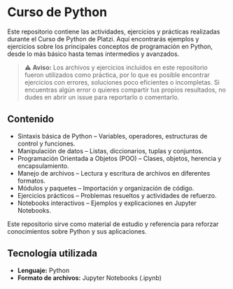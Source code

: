 # Curso de Python 

Este repositorio contiene las actividades, ejercicios y prácticas realizadas durante el Curso de Python de Platzi. Aquí encontrarás ejemplos y ejercicios sobre los principales conceptos de programación en Python, desde lo más básico hasta temas intermedios y avanzados.

> ⚠️ **Aviso:** Los archivos y ejercicios incluidos en este repositorio fueron utilizados como práctica, por lo que es posible encontrar ejercicios con errores, soluciones poco eficientes o incompletas. Si encuentras algún error o quieres compartir tus propios resultados, no dudes en abrir un issue para reportarlo o comentarlo.

## Contenido

- Sintaxis básica de Python – Variables, operadores, estructuras de control y funciones.
- Manipulación de datos – Listas, diccionarios, tuplas y conjuntos.
- Programación Orientada a Objetos (POO) – Clases, objetos, herencia y encapsulamiento.
- Manejo de archivos – Lectura y escritura de archivos en diferentes formatos.
- Módulos y paquetes – Importación y organización de código.
- Ejercicios prácticos – Problemas resueltos y actividades de refuerzo.
- Notebooks interactivos – Ejemplos y explicaciones en Jupyter Notebooks.

Este repositorio sirve como material de estudio y referencia para reforzar conocimientos sobre Python y sus aplicaciones.

## Tecnología utilizada 

- **Lenguaje:** Python 
- **Formato de archivos:** Jupyter Notebooks (.ipynb)
